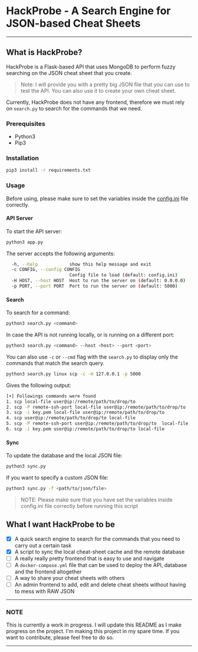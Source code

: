 # HackProbe - A Search Engine for JSON-based Cheat Sheets

---

## What is HackProbe?

HackProbe is a Flask-based API that uses MongoDB to perform fuzzy searching on the JSON cheat sheet that you create.

> Note: I will provide you with a pretty big JSON file that you can use to test the API. You can also use it to create your own cheat sheet.

Currently, HackProbe does not have any frontend, therefore we must rely on `search.py` to search for the commands that we need.

### Prerequisites

- Python3
- Pip3

### Installation

```bash
pip3 install -r requirements.txt
```

### Usage

Before using, please make sure to set the variables inside the [config.ini](config.ini) file correctly.

#### API Server

To start the API server:

```bash
python3 app.py
```

The server accepts the following arguments:

```bash
  -h, --help            show this help message and exit
  -c CONFIG, --config CONFIG
                        Config file to load (default: config.ini)    
  -H HOST, --host HOST  Host to run the server on (default: 0.0.0.0) 
  -p PORT, --port PORT  Port to run the server on (default: 5000)    
```

#### Search

To search for a command:

```bash
python3 search.py <command>
```

In case the API is not running locally, or is running on a different port:

```bash
python3 search.py <command> --host <host> --port <port>
```

You can also use `-c` or `--cmd` flag with the `search.py` to display only the commands that match the search query.

```bash
python3 search.py linux scp -c -H 127.0.0.1 -p 5000
```

Gives the following output:

```bash
[+] Followings commands were found
1. scp local-file user@ip:/remote/path/to/drop/to
2. scp -P remote-ssh-port local-file user@ip:/remote/path/to/drop/to
3. scp -i key.pem local-file user@ip:/remote/path/to/drop/to
4. scp user@ip:/remote/path/to/drop/to local-file
5. scp -P remote-ssh-port user@ip:/remote/path/to/drop/to  local-file
6. scp -i key.pem user@ip:/remote/path/to/drop/to local-file
```

#### Sync

To update the database and the local JSON file:

```bash
python3 sync.py
```

If you want to specify a custom JSON file:

```bash
python3 sync.py -f <path/to/json/file>
```

> NOTE: Please make sure that you have set the variables inside config.ini file correctly before running this script

## What I want HackProbe to be

- [x] A quick search engine to search for the commands that you need to carry out a certain task
- [x] A script to sync the local cheat-sheet cache and the remote database
- [ ] A really really pretty frontend that is easy to use and navigate
- [ ] A `docker-compose.yml` file that can be used to deploy the API, database and the frontend altogether
- [ ] A way to share your cheat sheets with others
- [ ] An admin frontend to add, edit and delete cheat sheets without having to mess with RAW JSON

---

### NOTE

This is currently a work in progress. I will update this README as I make progress on the project. I'm making this project in my spare time. If you want to contribute, please feel free to do so.

---
